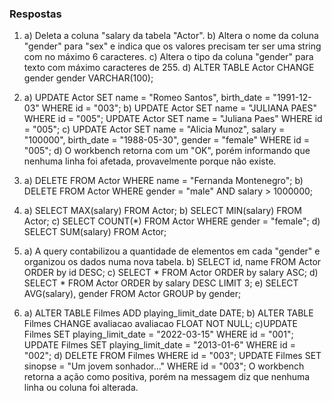 ### Respostas

1) a) Deleta a coluna "salary da tabela "Actor".
b) Altera o nome da coluna "gender" para "sex" e indica que os valores precisam ter ser uma string com no máximo 6 caracteres.
c) Altera o tipo da coluna "gender" para texto com máximo caracteres de 255.
d) ALTER TABLE Actor CHANGE gender gender VARCHAR(100);

2) a) UPDATE Actor SET name = "Romeo Santos", birth_date = "1991-12-03" WHERE id = "003";
b) UPDATE Actor SET name = "JULIANA PAES" WHERE id = "005";
UPDATE Actor SET name = "Juliana Paes" WHERE id = "005";
c) UPDATE Actor SET name = "Alicia Munoz", salary = "100000", birth_date = "1988-05-30", gender = "female" WHERE id = "005";
d) O workbench retorna com um "OK", porém informando que nenhuma linha foi afetada, provavelmente porque não existe.

3) a) DELETE FROM Actor WHERE name = "Fernanda Montenegro";
b) DELETE FROM Actor WHERE gender = "male" AND salary > 1000000;

4) a) SELECT MAX(salary) FROM Actor;
b) SELECT MIN(salary) FROM Actor;
c) SELECT COUNT(*) FROM Actor WHERE gender = "female";
d) SELECT SUM(salary) FROM Actor;

5) a) A query contabilizou a quantidade de elementos em cada "gender" e organizou os dados numa nova tabela.
b) SELECT id, name FROM Actor ORDER by id DESC;
c) SELECT * FROM Actor ORDER by salary ASC;
d) SELECT * FROM Actor ORDER by salary DESC LIMIT 3;
e) SELECT AVG(salary), gender FROM Actor GROUP by gender;

6) a) ALTER TABLE Filmes ADD playing_limit_date DATE;
b) ALTER TABLE Filmes CHANGE avaliacao avaliacao FLOAT NOT NULL;
c)UPDATE Filmes SET playing_limit_date = "2022-03-15" WHERE id = "001";
UPDATE Filmes SET playing_limit_date = "2013-01-6" WHERE id = "002";
d) DELETE FROM Filmes WHERE id = "003";
UPDATE Filmes SET sinopse = "Um jovem sonhador..." WHERE id = "003";
O workbench retorna a ação como positiva, porém na messagem diz que nenhuma linha ou coluna foi alterada.
